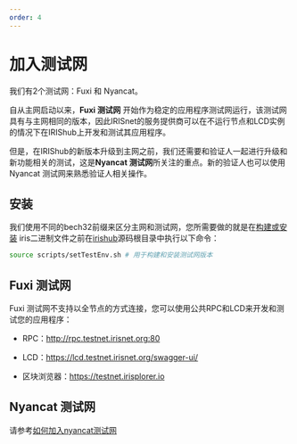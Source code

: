 ```yaml
---
order: 4
---
```


# 加入测试网

我们有2个测试网：Fuxi 和 Nyancat。

自从主网启动以来，**Fuxi 测试网** 开始作为稳定的应用程序测试网运行，该测试网具有与主网相同的版本，因此IRISnet的服务提供商可以在不运行节点和LCD实例的情况下在IRIShub上开发和测试其应用程序。

但是，在IRIShub的新版本升级到主网之前，我们还需要和验证人一起进行升级和新功能相关的测试，这是**Nyancat 测试网**所关注的重点。新的验证人也可以使用 Nyancat 测试网来熟悉验证人相关操作。

## 安装

我们使用不同的bech32前缀来区分主网和测试网，您所需要做的就是在[构建或安装](install.md) iris二进制文件之前在[irishub](https://gitlab.bianjie.ai/irita/irita)源码根目录中执行以下命令：

```bash
source scripts/setTestEnv.sh # 用于构建和安装测试网版本
```

## Fuxi 测试网

Fuxi 测试网不支持以全节点的方式连接，您可以使用公共RPC和LCD来开发和测试您的应用程序：

- RPC：<http://rpc.testnet.irisnet.org:80>

- LCD：<https://lcd.testnet.irisnet.org/swagger-ui/>

- 区块浏览器：<https://testnet.irisplorer.io>

## Nyancat 测试网

请参考[如何加入nyancat测试网](https://github.com/irisnet/testnets/tree/master/nyancat#how-to-join-nyancat-testnet)
